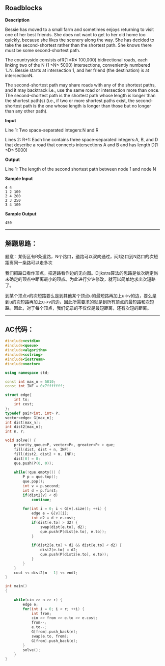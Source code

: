 ## Roadblocks

**Description**

Bessie has moved to a small farm and sometimes enjoys returning to visit one of her best friends. She does not want to get to her old home too quickly, because she likes the scenery along the way. She has decided to take the second-shortest rather than the shortest path. She knows there must be some second-shortest path.

The countryside consists ofR\(1 ≤R≤ 100,000\) bidirectional roads, each linking two of the N \(1 ≤N≤ 5000\) intersections, conveniently numbered 1..N. Bessie starts at intersection 1, and her friend \(the destination\) is at intersectionN.

The second-shortest path may share roads with any of the shortest paths, and it may backtrack i.e., use the same road or intersection more than once. The second-shortest path is the shortest path whose length is longer than the shortest path\(s\) \(i.e., if two or more shortest paths exist, the second-shortest path is the one whose length is longer than those but no longer than any other path\).

**Input**

Line 1: Two space-separated integers:N and R

Lines 2: R+1: Each line contains three space-separated integers:A, B, and D that describe a road that connects intersections A and B and has length D\(1 ≤D≤ 5000\)

**Output**

Line 1: The length of the second shortest path between node 1 and node N

**Sample Input**

```
4 4
1 2 100
2 4 200
2 3 250
3 4 100
```

**Sample Output**

```
450
```

---

## 解题思路：

题意：某街区有R条道路，N个路口，道路可以双向通过，问1路口到N路口的次短距离同一条路可以走多次

我们把路口看作顶点，把道路看作边的无向图。Dijkstra算法的思路是依次确定尚未确定的顶点中距离最小的顶点。为此进行少许修改，就可以简单地求出次短路了。

到某个顶点v的次短路要么是到其他某个顶点u的最短路再加上u-&gt;v的边，要么是到u的次短路再加上u-&gt;v的边，因此所需要求的就是到所有顶点的最短路和次短路。因此，对于每个顶点，我们记录的不仅仅是最短距离，还有次短的距离。

---

## AC代码：

```cpp
#include<cstdio>
#include<queue>
#include<algorithm>
#include<cstring>
#include<iostream>
#include<vector>

using namespace std;

const int max_n = 5010;
const int INF = 0x7fffffff;

struct edge{
	int to;
	int cost;
};
typedef pair<int, int> P;
vector<edge> G[max_n];
int dist[max_n];
int dist2[max_n];
int n, r;

void solve() {
	priority_queue<P, vector<P>, greater<P> > que;
	fill(dist, dist + n, INF);
	fill(dist2, dist2 + n, INF);
	dist[0] = 0;
	que.push(P(0, 0));
	
	while(!que.empty()) {
		P p = que.top();
		que.pop();
		int v = p.second;
		int d = p.first;
		if(dist2[v] < d)
			continue;
			
		for(int i = 0; i < G[v].size(); ++i) {
			edge e = G[v][i];
			int d2 = d + e.cost;
			if(dist[e.to] > d2) {
				swap(dist[e.to], d2);
				que.push(P(dist[e.to], e.to));
			}
			
			if(dist2[e.to] > d2 && dist[e.to] < d2) {
				dist2[e.to] = d2;
				que.push(P(dist2[e.to], e.to));
			}
		}
	}
	cout << dist2[n - 1] << endl;
}

int main()
{
	
	while(cin >> n >> r) {
		edge e;
		for(int i = 0; i < r; ++i) {
			int from;
			cin >> from >> e.to >> e.cost;
			from--;
			e.to--;
			G[from].push_back(e);
			swap(e.to, from);
			G[from].push_back(e);
		}
		solve();
	}	
}
```



